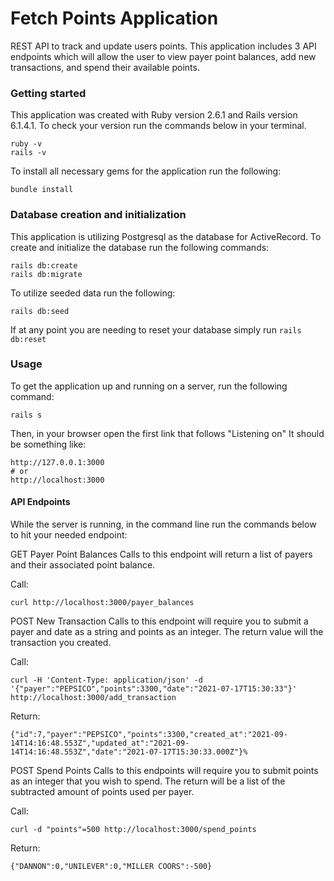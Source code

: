 # Fetch Points Application

REST API to track and update users points. This application includes 3 API endpoints which will allow the user to view payer point balances, add new transactions, and spend their available points.

### Getting started
This application was created with Ruby version 2.6.1 and Rails version 6.1.4.1. To check your version run the commands below in your terminal.

```
ruby -v
rails -v
```

To install all necessary gems for the application run the following:
```
bundle install
```

### Database creation and initialization
This application is utilizing Postgresql as the database for ActiveRecord. To create and initialize the database run the following commands:
```
rails db:create
rails db:migrate
```

To utilize seeded data run the following:
```
rails db:seed
```

If at any point you are needing to reset your database simply run `rails db:reset`

### Usage
To get the application up and running on a server, run the following command:
```
rails s
```
Then, in your browser open the first link that follows "Listening on"
It should be something like:
```
http://127.0.0.1:3000
# or
http://localhost:3000
``` 

#### API Endpoints
While the server is running, in the command line run the commands below to hit your needed endpoint:

GET Payer Point Balances
Calls to this endpoint will return a list of payers and their associated point balance.

Call:
```
curl http://localhost:3000/payer_balances
```

POST New Transaction
Calls to this endpoint will require you to submit a payer and date as a string and points as an integer. The return value will the transaction you created.

Call:
```
curl -H 'Content-Type: application/json' -d '{"payer":"PEPSICO","points":3300,"date":"2021-07-17T15:30:33"}' http://localhost:3000/add_transaction
```

Return:
```
{"id":7,"payer":"PEPSICO","points":3300,"created_at":"2021-09-14T14:16:48.553Z","updated_at":"2021-09-14T14:16:48.553Z","date":"2021-07-17T15:30:33.000Z"}% 
```

POST Spend Points
Calls to this endpoints will require you to submit points as an integer that you wish to spend. The return will be a list of the subtracted amount of points used per payer.

Call:
```
curl -d "points"=500 http://localhost:3000/spend_points
```

Return:
```
{"DANNON":0,"UNILEVER":0,"MILLER COORS":-500}
```